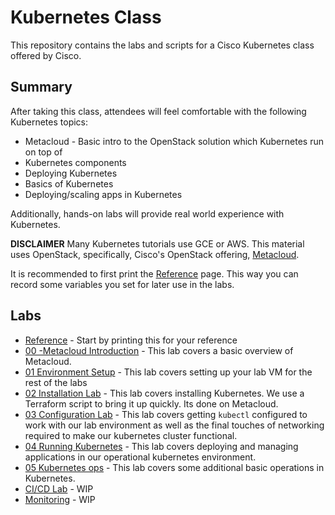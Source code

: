 # Kubernetes Class

This repository contains the labs and scripts for a Cisco Kubernetes class offered by Cisco.

## Summary
After taking this class, attendees will feel comfortable with the following Kubernetes topics: 

*  Metacloud - Basic intro to the OpenStack solution which Kubernetes run on top of
*  Kubernetes components
*  Deploying Kubernetes
*  Basics of Kubernetes 
*  Deploying/scaling apps in Kubernetes

Additionally, hands-on labs will provide real world experience with Kubernetes.  

**DISCLAIMER** Many Kubernetes tutorials use GCE or AWS.  This material uses OpenStack, specifically, Cisco's OpenStack offering, [Metacloud](http://www.cisco.com/c/en/us/products/cloud-systems-management/metacloud/index.html). 

It is recommended to first print the [Reference](/reference.md) page. This way you can record some variables you set for later use in the labs. 

## Labs

* [Reference](reference.md) - Start by printing this for your reference
* [00 -Metacloud Introduction](00-Metacloud/README.md) - This lab covers a basic overview of Metacloud.
* [01 Environment Setup](01-Setup/README.md) - This lab covers setting up your lab VM for the rest of the labs  
* [02 Installation Lab](02-Install/README.md) - This lab covers installing Kubernetes.  We use a Terraform script to bring it up quickly.  Its done on Metacloud. 
* [03 Configuration Lab](03-Config/README.md) - This lab covers getting ```kubectl``` configured to work with our lab environment as well as the final touches of networking required to make our kubernetes cluster functional.  
* [04 Running Kubernetes](04-Running/README.md) - This lab covers deploying and managing applications in our operational kubernetes environment.
* [05 Kubernetes ops](05-Basics/README.md) - This lab covers some additional basic operations in Kubernetes.
* [CI/CD Lab](06-CICD/README.md) - WIP
* [Monitoring](07-Monitor/README.md) - WIP



